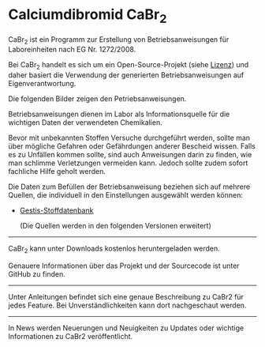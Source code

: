 # Calciumdibromid CaBr<sub>2</sub>

CaBr<sub>2</sub> ist ein Programm zur Erstellung von Betriebsanweisungen für Laboreinheiten nach EG Nr. 1272/2008.

Bei CaBr<sub>2</sub> handelt es sich um ein Open-Source-Projekt (siehe [Lizenz](https://github.com/Calciumdibromid/CaBr2/blob/master/LICENSE)) und daher basiert die Verwendung der generierten Betriebsanweisungen auf Eigenverantwortung.

Die folgenden Bilder zeigen den Petriebsanweisungen.

<!--Bilder -->

Betriebsanweisungen dienen im Labor als Informationsquelle für die wichtigen Daten der verwendeten Chemikalien.

Bevor mit unbekannten Stoffen Versuche durchgeführt werden, sollte man über mögliche Gefahren oder Gefährdungen anderer Bescheid wissen.
Falls es zu Unfällen kommen sollte, sind auch Anweisungen darin zu finden, wie man schlimme Verletzungen vermeiden kann. Jedoch sollte zudem sofort fachliche Hilfe geholt werden.

Die Daten zum Befüllen der Betriebsanweisung beziehen sich auf mehrere Quellen, die individuell in den Einstellungen ausgewählt werden können:

- [Gestis-Stoffdatenbank](https://gestis.dguv.de/search)

    (Die Quellen werden in den folgenden Versionen erweitert)

---

CaBr<sub>2</sub> kann unter Downloads <!--Link zu downloads--> kostenlos heruntergeladen werden.

Genauere Informationen über das Projekt und der Sourcecode ist unter GitHub <!--Link zu GitHub--> zu finden.

---

Unter Anleitungen <!--Link zu Anleitungen--> befindet sich eine genaue Beschreibung zu CaBr2 für jedes Feature. Bei Unverständlichkeiten kann dort nachgeschaut werden.

---

In News <!--Link zu News--> werden Neuerungen und Neuigkeiten zu Updates oder wichtige Informationen zu CaBr2 veröffentlicht.

<!--Impressung und Erscheinungsjahr der Website unten noch hinzufügen.-->

